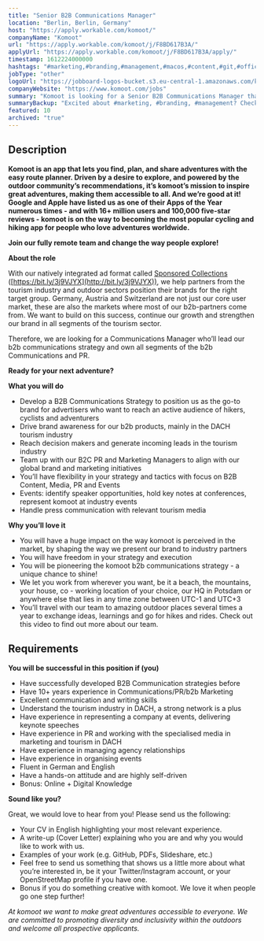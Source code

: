 ```yaml
---
title: "Senior B2B Communications Manager"
location: "Berlin, Berlin, Germany"
host: "https://apply.workable.com/komoot/"
companyName: "Komoot"
url: "https://apply.workable.com/komoot/j/F8BD617B3A/"
applyUrl: "https://apply.workable.com/komoot/j/F8BD617B3A/apply/"
timestamp: 1612224000000
hashtags: "#marketing,#branding,#management,#macos,#content,#git,#office,#German,#English"
jobType: "other"
logoUrl: "https://jobboard-logos-bucket.s3.eu-central-1.amazonaws.com/komoot"
companyWebsite: "https://www.komoot.com/jobs"
summary: "Komoot is looking for a Senior B2B Communications Manager that has 10+ years experience in Communications/PR/b2b Marketing."
summaryBackup: "Excited about #marketing, #branding, #management? Check out this job post!"
featured: 10
archived: "true"
---
```


## Description

**Komoot is an app that lets you find, plan, and share adventures with the easy route planner. Driven by a desire to explore, and powered by the outdoor community’s recommendations, it’s komoot’s mission to inspire great adventures, making them accessible to all. And we’re good at it! Google and Apple have listed us as one of their Apps of the Year numerous times - and with 16+ million users and 100,000 five-star reviews - komoot is on the way to becoming the most popular cycling and hiking app for people who love adventures worldwide.**

**Join our fully remote team and change the way people explore!**

**About the role**

With our natively integrated ad format called [Sponsored Collections](http://bit.ly/3j9VJYX) ([https://bit.ly/3j9VJYX](http://bit.ly/3j9VJYX)), we help partners from the tourism industry and outdoor sectors position their brands for the right target group. Germany, Austria and Switzerland are not just our core user market, these are also the markets where most of our b2b-partners come from. We want to build on this success, continue our growth and strengthen our brand in all segments of the tourism sector.

Therefore, we are looking for a Communications Manager who’ll lead our b2b communications strategy and own all segments of the b2b Communications and PR.

**Ready for your next adventure?**

**What you will do**

*   Develop a B2B Communications Strategy to position us as the go-to brand for advertisers who want to reach an active audience of hikers, cyclists and adventurers
*   Drive brand awareness for our b2b products, mainly in the DACH tourism industry
*   Reach decision makers and generate incoming leads in the tourism industry
*   Team up with our B2C PR and Marketing Managers to align with our global brand and marketing initiatives
*   You’ll have flexibility in your strategy and tactics with focus on B2B Content, Media, PR and Events
*   Events: identify speaker opportunities, hold key notes at conferences, represent komoot at industry events
*   Handle press communication with relevant tourism media

**Why you’ll love it**

*   You will have a huge impact on the way komoot is perceived in the market, by shaping the way we present our brand to industry partners
*   You will have freedom in your strategy and execution
*   You will be pioneering the komoot b2b communications strategy - a unique chance to shine!
*   We let you work from wherever you want, be it a beach, the mountains, your house, co - working location of your choice, our HQ in Potsdam or anywhere else that lies in any time zone between UTC-1 and UTC+3
*   You’ll travel with our team to amazing outdoor places several times a year to exchange ideas, learnings and go for hikes and rides. Check out this video to find out more about our team.

## Requirements

**You will be successful in this position if (you)**

*   Have successfully developed B2B Communication strategies before
*   Have 10+ years experience in Communications/PR/b2b Marketing
*   Excellent communication and writing skills
*   Understand the tourism industry in DACH, a strong network is a plus
*   Have experience in representing a company at events, delivering keynote speeches
*   Have experience in PR and working with the specialised media in marketing and tourism in DACH
*   Have experience in managing agency relationships
*   Have experience in organising events
*   Fluent in German and English
*   Have a hands-on attitude and are highly self-driven
*   Bonus: Online + Digital Knowledge

**Sound like you?**

Great, we would love to hear from you! Please send us the following:

*   Your CV in English highlighting your most relevant experience.
*   A write-up (Cover Letter) explaining who you are and why you would like to work with us.
*   Examples of your work (e.g. GitHub, PDFs, Slideshare, etc.)
*   Feel free to send us something that shows us a little more about what you’re interested in, be it your Twitter/Instagram account, or your OpenStreetMap profile if you have one.
*   Bonus if you do something creative with komoot. We love it when people go one step further!

_At komoot we want to make great adventures accessible to everyone. We are committed to promoting diversity and inclusivity within the outdoors and welcome all prospective applicants._
